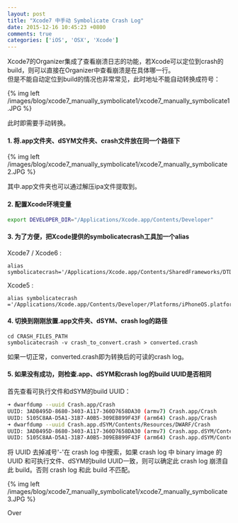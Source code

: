 ```yaml
---
layout: post
title: "Xcode7 中手动 Symbolicate Crash Log"
date: 2015-12-16 10:45:23 +0800
comments: true
categories: ['iOS', 'OSX', 'Xcode']
---
```


Xcode7的Organizer集成了查看崩溃日志的功能，若Xcode可以定位到crash的build，则可以直接在Organizer中查看崩溃是在具体哪一行。  
但是不能自动定位到build的情况也非常常见，此时地址不能自动转换成符号：  

{% img left /images/blog/xcode7_manually_symbolicate1/xcode7_manually_symbolicate1.JPG %}  

此时即需要手动转换。  

<!--more-->

#### 1. 将.app文件夹、dSYM文件夹、crash文件放在同一个路径下

{% img left /images/blog/xcode7_manually_symbolicate1/xcode7_manually_symbolicate2.JPG %}  

其中.app文件夹也可以通过解压ipa文件提取到。  

#### 2. 配置Xcode环境变量

```bash
export DEVELOPER_DIR="/Applications/Xcode.app/Contents/Developer"
```

#### 3. 为了方便，把Xcode提供的symbolicatecrash工具加一个alias

Xcode7 / Xcode6 :  
```
alias symbolicatecrash='/Applications/Xcode.app/Contents/SharedFrameworks/DTDeviceKitBase.framework/Versions/Current/Resources/symbolicatecrash'
```

Xcode5 :  
```
alias symbolicatecrash ='/Applications/Xcode.app/Contents/Developer/Platforms/iPhoneOS.platform/Developer/Library/PrivateFrameworks/DTDeviceKitBase.framework/Versions/Current/Resources/symbolicatecrash'
```

#### 4. 切换到刚刚放置.app文件夹、dSYM、crash log的路径

```
cd CRASH_FILES_PATH
symbolicatecrash -v crash_to_convert.crash > converted.crash
```

如果一切正常，converted.crash即为转换后的可读的crash log。  

#### 5. 如果没有成功，则检查.app、dSYM和crash log的build UUID是否相同

首先查看可执行文件和dSYM的build UUID：  

```bash
➜ dwarfdump --uuid Crash.app/Crash
UUID: 3ADB495D-8680-3403-A117-360D7658DA30 (armv7) Crash.app/Crash
UUID: 5105C8AA-D5A1-31B7-A0B5-309EB899F43F (arm64) Crash.app/Crash
➜ dwarfdump --uuid Crash.app.dSYM/Contents/Resources/DWARF/Crash 
UUID: 3ADB495D-8680-3403-A117-360D7658DA30 (armv7) Crash.app.dSYM/Contents/Resources/DWARF/Crash
UUID: 5105C8AA-D5A1-31B7-A0B5-309EB899F43F (arm64) Crash.app.dSYM/Contents/Resources/DWARF/Crash
```

将 UUID 去掉减号'-'在 crash log 中搜索，如果 crash log 中 binary image 的 UUID 和可执行文件、dSYM的build UUID一致，则可以确定此 crash log 崩溃自此 build。否则 crash log 和此 build 不匹配。  

{% img left /images/blog/xcode7_manually_symbolicate1/xcode7_manually_symbolicate3.JPG %}  

Over  